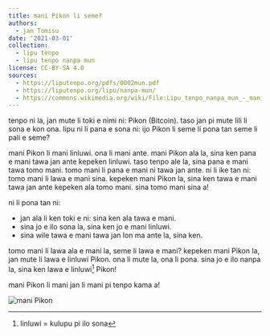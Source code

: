 ```yaml
---
title: mani Pikon li seme?
authors:
  - jan Tomisu
date: '2021-03-01'
collection:
  - lipu tenpo
  - lipu tenpo nanpa mun
license: CC-BY-SA 4.0
sources:
  - https://liputenpo.org/pdfs/0002mun.pdf
  - https://liputenpo.org/lipu/nanpa-mun/
  - https://commons.wikimedia.org/wiki/File:Lipu_tenpo_nanpa_mun_-_mani_Pikon.png
---
```


tenpo ni la, jan mute li toki e nimi ni: Pikon (Bitcoin). taso jan pi mute lili li sona e kon ona. lipu ni li pana e sona ni: ijo Pikon li seme li pona tan seme li pali e seme?

mani Pikon li mani linluwi. ona li mani ante. mani Pikon ala la, sina ken pana e mani tawa jan ante kepeken linluwi. taso tenpo ale la, sina pana e mani tawa tomo mani. tomo mani li pana e mani ni tawa jan ante. ni li ike tan ni: tomo mani li lawa e mani sina. kepeken mani Pikon la, sina ken tawa e mani tawa jan ante kepeken ala tomo mani. sina tomo mani sina a!

ni li pona tan ni:

- jan ala li ken toki e ni: sina ken ala tawa e mani.
- sina jo e ilo sona la, sina ken jo e mani linluwi.
- sina wile tawa e mani tawa jan lon ma ante la, sina ken.

tomo mani li lawa ala e mani la, seme li lawa e mani? kepeken mani Pikon la, jan mute li lawa e linluwi Pikon. ona li mute la, ona li pona. sina jo e ilo nanpa la, sina ken lawa e linluwi[^1] Pikon!

mani Pikon li mani jan li mani pi tenpo kama a!

![mani Pikon](https://upload.wikimedia.org/wikipedia/commons/6/61/Lipu_tenpo_nanpa_mun_-_mani_Pikon.png)

[^1]: linluwi = kulupu pi ilo sona